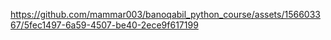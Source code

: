 
https://github.com/mammar003/banoqabil_python_course/assets/156603367/5fec1497-6a59-4507-be40-2ece9f617199

